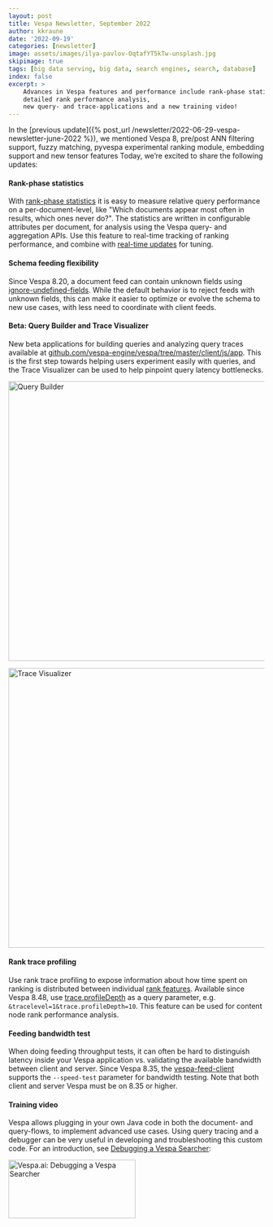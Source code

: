 ```yaml
---
layout: post
title: Vespa Newsletter, September 2022
author: kkraune
date: '2022-09-19'
categories: [newsletter]
image: assets/images/ilya-pavlov-OqtafYT5kTw-unsplash.jpg
skipimage: true
tags: [big data serving, big data, search engines, search, database]
index: false
excerpt: >
    Advances in Vespa features and performance include rank-phase statistics,
    detailed rank performance analysis,
    new query- and trace-applications and a new training video!
---
```


In the [previous update]({% post_url /newsletter/2022-06-29-vespa-newsletter-june-2022 %}),
we mentioned Vespa 8, pre/post ANN filtering support, fuzzy matching, pyvespa experimental ranking module,
embedding support and new tensor features
Today, we’re excited to share the following updates:


#### Rank-phase statistics
With [rank-phase statistics](https://docs.vespa.ai/en/phased-ranking.html#rank-phase-statistics)
it is easy to measure relative query performance on a per-document-level,
like "Which documents appear most often in results, which ones never do?".
The statistics are written in configurable attributes per document,
for analysis using the Vespa query- and aggregation APIs.
Use this feature to real-time tracking of ranking performance,
and combine with [real-time updates](https://docs.vespa.ai/en/partial-updates.html) for tuning.


#### Schema feeding flexibility
Since Vespa 8.20, a document feed can contain unknown fields using
[ignore-undefined-fields](https://docs.vespa.ai/en/reference/services-container.html#ignore-undefined-fields).
While the default behavior is to reject feeds with unknown fields,
this can make it easier to optimize or evolve the schema to new use cases,
with less need to coordinate with client feeds.


#### Beta: Query Builder and Trace Visualizer
New beta applications for building queries and analyzing query traces available at
[github.com/vespa-engine/vespa/tree/master/client/js/app](https://github.com/vespa-engine/vespa/tree/master/client/js/app).
This is the first step towards helping users experiment easily with queries,
and the Trace Visualizer can be used to help pinpoint query latency bottlenecks.

<img src="https://raw.githubusercontent.com/vespa-engine/vespa/master/client/js/app/img/querybuilder.png"
  width="550px" height="auto" alt="Query Builder"/>


<img src="https://raw.githubusercontent.com/vespa-engine/vespa/master/client/js/app/img/result.png"
width="550px" height="auto" alt="Trace Visualizer"/>


#### Rank trace profiling
Use rank trace profiling to expose information about how time spent on ranking is distributed between individual
[rank features](https://docs.vespa.ai/en/reference/query-api-reference.html#trace.profileDepth).
Available since Vespa 8.48,
use [trace.profileDepth](https://docs.vespa.ai/en/reference/query-api-reference.html#trace.profileDepth)
as a query parameter, e.g. `&tracelevel=1&trace.profileDepth=10`.
This feature can be used for content node rank performance analysis.


#### Feeding bandwidth test
When doing feeding throughput tests, it can often be hard to distinguish latency inside your Vespa application
vs. validating the available bandwidth between client and server.
Since Vespa 8.35, the [vespa-feed-client](https://docs.vespa.ai/en/vespa-feed-client.html)
supports the `--speed-test` parameter for bandwidth testing.
Note that both client and server Vespa must be on 8.35 or higher.


#### Training video
Vespa allows plugging in your own Java code in both the document- and query-flows, to implement advanced use cases.
Using query tracing and a debugger can be very useful in developing and troubleshooting this custom code.
For an introduction, see [Debugging a Vespa Searcher](https://vespa.ai/resources#debugging-a-vespa-searcher):

<!-- Crop the black top/bottom of the youtube thumbnails -->
<style>
.cropped {
  width: 250px;
  height: 115px;
  object-fit: cover;
  object-position: 0% 35%;
}
</style>
<a href="https://www.youtube.com/watch?v=mEYZpo4PCZM" target="_blank">
<img class="cropped" src="https://i.ytimg.com/vi/mEYZpo4PCZM/hqdefault.jpg"
  alt="Vespa.ai: Debugging a Vespa Searcher"/></a>
